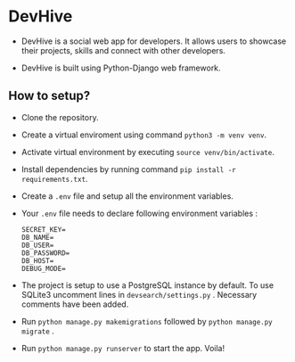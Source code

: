 # DevHive

- DevHive is a social web app for developers. It allows users to showcase their projects, skills and connect with other developers.

- DevHive is built using Python-Django web framework.

## How to setup?

- Clone the repository.
- Create a virtual enviroment using command  `python3 -m venv venv`.
- Activate virtual environment by executing  `source venv/bin/activate`.
- Install dependencies by running command  `pip install -r requirements.txt`.
- Create a  `.env` file and setup all the environment variables.
- Your  `.env` file needs to declare following environment variables :

    ```
    SECRET_KEY=
    DB_NAME=
    DB_USER=
    DB_PASSWORD=
    DB_HOST=
    DEBUG_MODE=
    ```

- The project is setup to use a PostgreSQL instance by default. To use SQLite3 uncomment lines in `devsearch/settings.py` . Necessary comments have been added.

- Run `python manage.py makemigrations` followed by `python manage.py migrate` .
- Run `python manage.py runserver` to start the app. Voila!

